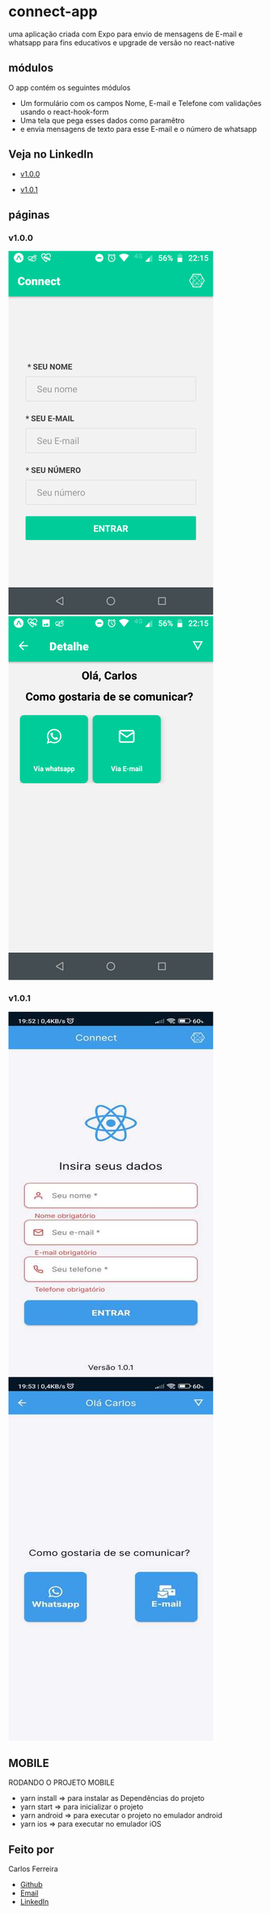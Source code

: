 # connect-app
uma aplicação criada com Expo para envio de mensagens de E-mail e whatsapp para fins educativos e
upgrade de versão no react-native

## módulos

O app contém os seguintes módulos

* Um formulário com os campos Nome, E-mail e Telefone com validações usando o react-hook-form
* Uma tela que pega esses dados como paramêtro
* e envia mensagens de texto para esse E-mail e o número de whatsapp

## Veja no LinkedIn 
* [v1.0.0](https://www.linkedin.com/posts/carlos-ferreira-4b2ba219a_aplica%C3%A7%C3%A3o-criada-em-expo-para-envio-de-mensagens-activity-6743279787747352576-_xYh)

* [v1.0.1](https://www.linkedin.com/posts/carlos-ferreira-4b2ba219a_faz-um-tempo-que-n%C3%A3o-apare%C3%A7o-mas-vamos-l%C3%A1-activity-7116559942987243521-nDTn?utm_source=share&utm_medium=member_android)


## páginas
### v1.0.0
![Foto do App formulário](https://github.com/CarlosSTS/connectApp/blob/master/assets/form.png)
![Foto do App dashboard](https://github.com/CarlosSTS/connectApp/blob/master/assets/dashboard.png)

### v1.0.1
![Foto do App novo formulário](https://github.com/CarlosSTS/connectApp/blob/master/assets/newForm.jpeg)
![Foto do App novo dashboard](https://github.com/CarlosSTS/connectApp/blob/master/assets/newDashboard.jpeg)
## MOBILE
RODANDO O PROJETO MOBILE
* yarn install => para instalar as Dependências do projeto
* yarn start => para inicializar o projeto
* yarn android => para executar o projeto no emulador android
* yarn ios => para executar no emulador iOS

## Feito por

Carlos Ferreira
* [Github](https://www.github.com/CarlosSTS)
* [Email](mailto://carlossts826@gmail.com)
* [LinkedIn](https://www.linkedin.com/in/carlos-ferreira-4b2ba219a/)
